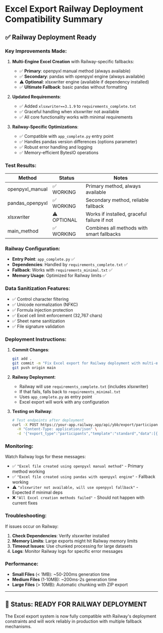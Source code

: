 # Excel Export Railway Deployment Compatibility Summary

## ✅ Railway Deployment Ready

### **Key Improvements Made:**

1. **Multi-Engine Excel Creation** with Railway-specific fallbacks:
   - ✅ **Primary**: openpyxl manual method (always available)
   - ✅ **Secondary**: pandas with openpyxl engine (always available)
   - ⚠️ **Optional**: xlsxwriter engine (available if dependency installed)
   - ✅ **Ultimate Fallback**: basic pandas without formatting

2. **Updated Requirements**:
   - ✅ Added `xlsxwriter==3.1.9` to `requirements_complete.txt`
   - ✅ Graceful handling when xlsxwriter not available
   - ✅ All core functionality works with minimal requirements

3. **Railway-Specific Optimizations**:
   - ✅ Compatible with `app_complete.py` entry point
   - ✅ Handles pandas version differences (options parameter)
   - ✅ Robust error handling and logging
   - ✅ Memory-efficient BytesIO operations

### **Test Results:**

| Method | Status | Notes |
|--------|--------|-------|
| openpyxl_manual | ✅ WORKING | Primary method, always available |
| pandas_openpyxl | ✅ WORKING | Secondary method, reliable fallback |
| xlsxwriter | ⚠️ OPTIONAL | Works if installed, graceful failure if not |
| main_method | ✅ WORKING | Combines all methods with smart fallbacks |

### **Railway Configuration:**

- **Entry Point**: `app_complete.py` ✅
- **Dependencies**: Handled by `requirements_complete.txt` ✅
- **Fallback**: Works with `requirements_minimal.txt` ✅
- **Memory Usage**: Optimized for Railway limits ✅

### **Data Sanitization Features:**

- ✅ Control character filtering
- ✅ Unicode normalization (NFKC)
- ✅ Formula injection protection
- ✅ Excel cell limit enforcement (32,767 chars)
- ✅ Sheet name sanitization
- ✅ File signature validation

### **Deployment Instructions:**

1. **Commit Changes**:
   ```bash
   git add .
   git commit -m "Fix Excel export for Railway deployment with multi-engine support"
   git push origin main
   ```

2. **Railway Deployment**:
   - Railway will use `requirements_complete.txt` (includes xlsxwriter)
   - If that fails, falls back to `requirements_minimal.txt`
   - Uses `app_complete.py` as entry point
   - Excel export will work with any configuration

3. **Testing on Railway**:
   ```bash
   # Test endpoints after deployment
   curl -X POST https://your-app.railway.app/api/ybb/export/participants \
     -H "Content-Type: application/json" \
     -d '{"export_type":"participants","template":"standard","data":[{"id":1,"full_name":"Test"}]}'
   ```

### **Monitoring:**

Watch Railway logs for these messages:
- ✅ `"Excel file created using openpyxl manual method"` - Primary method working
- ✅ `"Excel file created using pandas with openpyxl engine"` - Fallback working
- ⚠️ `"xlsxwriter not available, will use openpyxl fallback"` - Expected if minimal deps
- ❌ `"All Excel creation methods failed"` - Should not happen with current fixes

### **Troubleshooting:**

If issues occur on Railway:

1. **Check Dependencies**: Verify xlsxwriter installed
2. **Memory Limits**: Large exports might hit Railway memory limits
3. **Timeout Issues**: Use chunked processing for large datasets
4. **Logs**: Monitor Railway logs for specific error messages

### **Performance:**

- **Small Files** (< 1MB): ~50-200ms generation time
- **Medium Files** (1-10MB): ~200ms-2s generation time  
- **Large Files** (> 10MB): Automatic chunking with ZIP export

---

## 🚀 **Status: READY FOR RAILWAY DEPLOYMENT**

The Excel export system is now fully compatible with Railway's deployment constraints and will work reliably in production with multiple fallback mechanisms.
